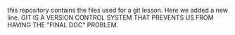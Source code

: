 this repository contains the files used for a git lesson.
Here we added a new line.
GIT IS A VERSION CONTROL SYSTEM THAT PREVENTS US FROM HAVING THE "FINAL DOC" PROBLEM.